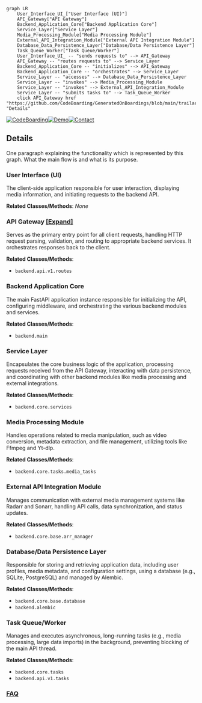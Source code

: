 ```mermaid
graph LR
    User_Interface_UI_["User Interface (UI)"]
    API_Gateway["API Gateway"]
    Backend_Application_Core["Backend Application Core"]
    Service_Layer["Service Layer"]
    Media_Processing_Module["Media Processing Module"]
    External_API_Integration_Module["External API Integration Module"]
    Database_Data_Persistence_Layer["Database/Data Persistence Layer"]
    Task_Queue_Worker["Task Queue/Worker"]
    User_Interface_UI_ -- "sends requests to" --> API_Gateway
    API_Gateway -- "routes requests to" --> Service_Layer
    Backend_Application_Core -- "initializes" --> API_Gateway
    Backend_Application_Core -- "orchestrates" --> Service_Layer
    Service_Layer -- "accesses" --> Database_Data_Persistence_Layer
    Service_Layer -- "invokes" --> Media_Processing_Module
    Service_Layer -- "invokes" --> External_API_Integration_Module
    Service_Layer -- "submits tasks to" --> Task_Queue_Worker
    click API_Gateway href "https://github.com/CodeBoarding/GeneratedOnBoardings/blob/main/trailarr/API_Gateway.md" "Details"
```

[![CodeBoarding](https://img.shields.io/badge/Generated%20by-CodeBoarding-9cf?style=flat-square)](https://github.com/CodeBoarding/CodeBoarding)[![Demo](https://img.shields.io/badge/Try%20our-Demo-blue?style=flat-square)](https://www.codeboarding.org/demo)[![Contact](https://img.shields.io/badge/Contact%20us%20-%20contact@codeboarding.org-lightgrey?style=flat-square)](mailto:contact@codeboarding.org)

## Details

One paragraph explaining the functionality which is represented by this graph. What the main flow is and what is its purpose.

### User Interface (UI)
The client-side application responsible for user interaction, displaying media information, and initiating requests to the backend API.


**Related Classes/Methods**: _None_

### API Gateway [[Expand]](./API_Gateway.md)
Serves as the primary entry point for all client requests, handling HTTP request parsing, validation, and routing to appropriate backend services. It orchestrates responses back to the client.


**Related Classes/Methods**:

- `backend.api.v1.routes`


### Backend Application Core
The main FastAPI application instance responsible for initializing the API, configuring middleware, and orchestrating the various backend modules and services.


**Related Classes/Methods**:

- `backend.main`


### Service Layer
Encapsulates the core business logic of the application, processing requests received from the API Gateway, interacting with data persistence, and coordinating with other backend modules like media processing and external integrations.


**Related Classes/Methods**:

- `backend.core.services`


### Media Processing Module
Handles operations related to media manipulation, such as video conversion, metadata extraction, and file management, utilizing tools like Ffmpeg and Yt-dlp.


**Related Classes/Methods**:

- `backend.core.tasks.media_tasks`


### External API Integration Module
Manages communication with external media management systems like Radarr and Sonarr, handling API calls, data synchronization, and status updates.


**Related Classes/Methods**:

- `backend.core.base.arr_manager`


### Database/Data Persistence Layer
Responsible for storing and retrieving application data, including user profiles, media metadata, and configuration settings, using a database (e.g., SQLite, PostgreSQL) and managed by Alembic.


**Related Classes/Methods**:

- `backend.core.base.database`
- `backend.alembic`


### Task Queue/Worker
Manages and executes asynchronous, long-running tasks (e.g., media processing, large data imports) in the background, preventing blocking of the main API thread.


**Related Classes/Methods**:

- `backend.core.tasks`
- `backend.api.v1.tasks`




### [FAQ](https://github.com/CodeBoarding/GeneratedOnBoardings/tree/main?tab=readme-ov-file#faq)